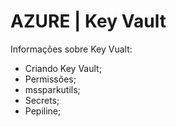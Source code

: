 # AZURE | Key Vault

Informações sobre Key Vualt:

- Criando Key Vault;
- Permissões;
- mssparkutils;
- Secrets;
- Pepiline;
